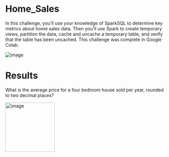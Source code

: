 # Home_Sales

In this challenge, you'll use your knowledge of SparkSQL to determine key metrics about home sales data. Then you'll use Spark to create temporary views, partition the data, cache and uncache a temporary table, and verify that the table has been uncached. This challenge was complete in Google Colab.



![image](https://github.com/jalainep/Home_Sales/assets/143963189/db202f5c-71d4-4459-b33f-6b6225065675)




# Results

What is the average price for a four bedroom house sold per year, rounded to two decimal places?

<img width="154" alt="image" src="https://github.com/jalainep/Home_Sales/assets/143963189/c0588def-b871-41da-826d-7e7a401473a4">
